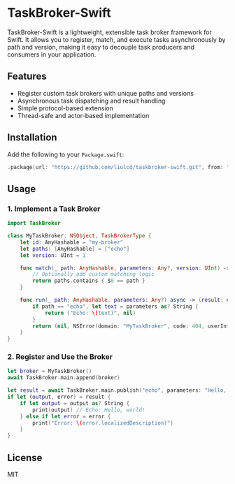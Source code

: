 # TaskBroker-Swift

TaskBroker-Swift is a lightweight, extensible task broker framework for Swift. It allows you to register, match, and execute tasks asynchronously by path and version, making it easy to decouple task producers and consumers in your application.

## Features
- Register custom task brokers with unique paths and versions
- Asynchronous task dispatching and result handling
- Simple protocol-based extension
- Thread-safe and actor-based implementation

## Installation

Add the following to your `Package.swift`:

```swift
.package(url: "https://github.com/liulcd/taskbroker-swift.git", from: "1.0.0")
```

## Usage

### 1. Implement a Task Broker

```swift
import TaskBroker

class MyTaskBroker: NSObject, TaskBrokerType {
	let id: AnyHashable = "my-broker"
	let paths: [AnyHashable] = ["echo"]
	let version: UInt = 1

	func match(_ path: AnyHashable, parameters: Any?, version: UInt) -> Bool {
		// Optionally add custom matching logic
		return paths.contains { $0 == path }
	}

	func run(_ path: AnyHashable, parameters: Any?) async -> (result: Any?, error: NSError?) {
		if path == "echo", let text = parameters as? String {
			return ("Echo: \(text)", nil)
		}
		return (nil, NSError(domain: "MyTaskBroker", code: 404, userInfo: [NSLocalizedDescriptionKey: "Task not found"]))
	}
}
```

### 2. Register and Use the Broker

```swift
let broker = MyTaskBroker()
await TaskBroker.main.append(broker)

let result = await TaskBroker.main.publish("echo", parameters: "Hello, world!", version: 1)
if let (output, error) = result {
	if let output = output as? String {
		print(output) // Echo: Hello, world!
	} else if let error = error {
		print("Error: \(error.localizedDescription)")
	}
}
```

## License

MIT
